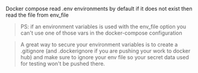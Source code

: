 Docker compose read .env environments by default if it does not exist then read the file from env_file
>PS: if an environment variables is used with the env_file option you can't use one of those vars in the docker-compose configuration

>A great way to secure your environment variables is to create a .gitignore (and .dockerignore if you are pushing your work to docker hub) and make sure to ignore your env file so your secret data used for testing won't be pushed there.
